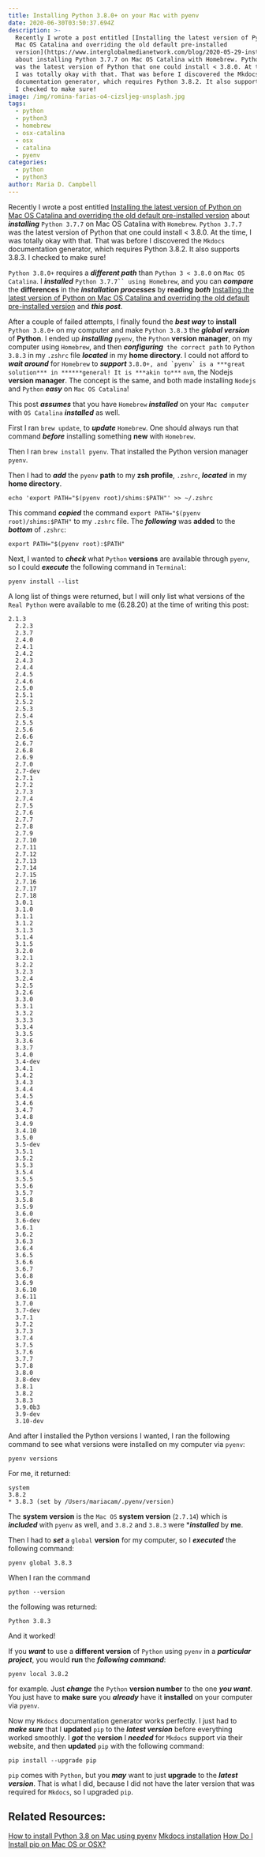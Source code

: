 ```yaml
---
title: Installing Python 3.8.0+ on your Mac with pyenv
date: 2020-06-30T03:50:37.694Z
description: >-
  Recently I wrote a post entitled [Installing the latest version of Python on
  Mac OS Catalina and overriding the old default pre-installed
  version](https://www.interglobalmedianetwork.com/blog/2020-05-29-installing-the-latest-version-of-python-on-mac-os-catalina-and-overriding-the-old-default-pre-installed-version/)
  about installing Python 3.7.7 on Mac OS Catalina with Homebrew. Python 3.7.7
  was the latest version of Python that one could install < 3.8.0. At the time,
  I was totally okay with that. That was before I discovered the Mkdocs
  documentation generator, which requires Python 3.8.2. It also supports 3.8.3.
  I checked to make sure!
image: /img/romina-farias-o4-cizsljeg-unsplash.jpg
tags:
  - python
  - python3
  - homebrew
  - osx-catalina
  - osx
  - catalina
  - pyenv
categories:
  - python
  - python3
author: Maria D. Campbell
---
```

Recently I wrote a post entitled [Installing the latest version of Python on Mac OS Catalina and overriding the old default pre-installed version](https://www.interglobalmedianetwork.com/blog/2020-05-29-installing-the-latest-version-of-python-on-mac-os-catalina-and-overriding-the-old-default-pre-installed-version/) about ***installing*** `Python 3.7.7` on Mac OS Catalina with `Homebrew`. `Python 3.7.7` was the latest version of Python that one could install < 3.8.0. At the time, I was totally okay with that. That was before I discovered the `Mkdocs` documentation generator, which requires Python 3.8.2. It also supports 3.8.3. I checked to make sure!

`Python 3.8.0+` requires a ***different path*** than `Python 3 < 3.8.0` on `Mac OS Catalina`. I ***installed*** `Python 3.7.7`` using Homebrew`, and you can ***compare*** the **differences** in the ***installation processes*** by **reading** ***both*** [Installing the latest version of Python on Mac OS Catalina and overriding the old default pre-installed version](https://www.interglobalmedianetwork.com/blog/2020-05-29-installing-the-latest-version-of-python-on-mac-os-catalina-and-overriding-the-old-default-pre-installed-version/) and ***this post***.

After a couple of failed attempts, I finally found the ***best way*** to **install** `Python 3.8.0+` on my computer and make `Python 3.8.3` the ***global version*** of **Python**. I ended up ***installing*** `pyenv`, the `Python` **version manager**, on my computer using `Homebrew`, and then ***configuring***` the correct path` to `Python 3.8.3` in my `.zshrc` file ***located*** in my **home directory**. I could not afford to ***wait around*** for `Homebrew` to ***support*** ``3.8.0+, and `pyenv` is a ***great solution*** in ******general! It is ***akin to***`` `nvm`, the Nodejs **version manager**. The concept is the same, and both made installing `Nodejs` and `Python` ***easy*** on `Mac OS Catalina`!

This post ***assumes*** that you have `Homebrew` ***installed*** on your `Mac computer` with `OS Catalina` ***installed*** as well.

First I ran `brew update`, to ***update*** `Homebrew`. One should always run that command ***before*** installing something **new** with `Homebrew`.

Then I ran `brew install pyenv`. That installed the Python version manager `pyenv`.

Then I had to ***add*** the `pyenv` **path** to my **zsh profile**, `.zshrc`, ***located*** in my **home directory**.

```shell
echo 'export PATH="$(pyenv root)/shims:$PATH"' >> ~/.zshrc
```
This command ***copied*** the command `export PATH="$(pyenv root)/shims:$PATH"` to my `.zshrc` file. The ***following*** was **added** to the ***bottom*** of `.zshrc`:

```shell
export PATH="$(pyenv root):$PATH"
```
Next, I wanted to ***check*** what `Python` **versions** are available through `pyenv`, so I could ***execute*** the following command in `Terminal`:

```shell
pyenv install --list
```
A long list of things were returned, but I will only list what versions of the `Real Python` were available to me (6.28.20) at the time of writing this post:

```shell
2.1.3
  2.2.3
  2.3.7
  2.4.0
  2.4.1
  2.4.2
  2.4.3
  2.4.4
  2.4.5
  2.4.6
  2.5.0
  2.5.1
  2.5.2
  2.5.3
  2.5.4
  2.5.5
  2.5.6
  2.6.6
  2.6.7
  2.6.8
  2.6.9
  2.7.0
  2.7-dev
  2.7.1
  2.7.2
  2.7.3
  2.7.4
  2.7.5
  2.7.6
  2.7.7
  2.7.8
  2.7.9
  2.7.10
  2.7.11
  2.7.12
  2.7.13
  2.7.14
  2.7.15
  2.7.16
  2.7.17
  2.7.18
  3.0.1
  3.1.0
  3.1.1
  3.1.2
  3.1.3
  3.1.4
  3.1.5
  3.2.0
  3.2.1
  3.2.2
  3.2.3
  3.2.4
  3.2.5
  3.2.6
  3.3.0
  3.3.1
  3.3.2
  3.3.3
  3.3.4
  3.3.5
  3.3.6
  3.3.7
  3.4.0
  3.4-dev
  3.4.1
  3.4.2
  3.4.3
  3.4.4
  3.4.5
  3.4.6
  3.4.7
  3.4.8
  3.4.9
  3.4.10
  3.5.0
  3.5-dev
  3.5.1
  3.5.2
  3.5.3
  3.5.4
  3.5.5
  3.5.6
  3.5.7
  3.5.8
  3.5.9
  3.6.0
  3.6-dev
  3.6.1
  3.6.2
  3.6.3
  3.6.4
  3.6.5
  3.6.6
  3.6.7
  3.6.8
  3.6.9
  3.6.10
  3.6.11
  3.7.0
  3.7-dev
  3.7.1
  3.7.2
  3.7.3
  3.7.4
  3.7.5
  3.7.6
  3.7.7
  3.7.8
  3.8.0
  3.8-dev
  3.8.1
  3.8.2
  3.8.3
  3.9.0b3
  3.9-dev
  3.10-dev
```
And after I installed the Python versions I wanted, I ran the following command to see what versions were installed on my computer via `pyenv`:

```shell
pyenv versions
```
For me, it returned:

```shell
system
3.8.2
* 3.8.3 (set by /Users/mariacam/.pyenv/version)
```
The **system version** is the `Mac OS` **system version** (`2.7.14`) which is ***included*** with `pyenv` as well, and `3.8.2` and `3.8.3` were ****installed*** by **me**.

Then I had to ***set*** a `global` **version** for my computer, so I ***executed*** the following command:
```shell
pyenv global 3.8.3
```
When I ran the command

```shell
python --version
```
the following was returned:
```shell
Python 3.8.3
```
And it worked!

If you ***want*** to use a **different version** of `Python` using `pyenv` in a ***particular project***, you would **run** the ***following command***:
```shell
pyenv local 3.8.2
```
for example. Just ***change*** the `Python` **version number** to the one ***you want***. You just have to **make sure** you ***already*** have it **installed** on your computer via `pyenv`.

Now my `Mkdocs` documentation generator works perfectly. I just had to ***make sure*** that I **updated** `pip` to the ***latest version*** before everything worked smoothly. I ***got*** the **version** I ***needed*** for `Mkdocs` support via their website, and then **updated** `pip` with the following command:

```shell
pip install --upgrade pip
```
`pip` comes with `Python`, but you ***may*** want to just **upgrade** to the ***latest version***. That is what I did, because I did not have the later version that was required for `Mkdocs`, so I upgraded `pip`.

## Related Resources:

[How to install Python 3.8 on Mac using pyenv](https://installvirtual.com/how-to-install-python-3-8-on-mac-using-pyenv/)
[Mkdocs installation](https://www.mkdocs.org/#installation)
[How Do I Install pip on Mac OS or OSX?](https://stackoverflow.com/questions/17271319/how-do-i-install-pip-on-macos-or-os-x)
